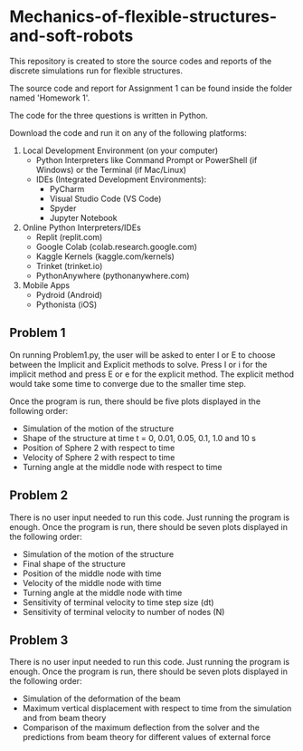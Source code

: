 # Mechanics-of-flexible-structures-and-soft-robots
This repository is created to store the source codes and reports of the discrete simulations run for flexible structures.

The source code and report for Assignment 1 can be found inside the folder named 'Homework 1'. 

The code for the three questions is written in Python.

Download the code and run it on any of the following platforms:
  1. Local Development Environment (on your computer)
     - Python Interpreters like Command Prompt or PowerShell (if Windows) or the Terminal (if Mac/Linux)
     - IDEs (Integrated Development Environments):
       - PyCharm
       - Visual Studio Code (VS Code)
       - Spyder
       - Jupyter Notebook
  2. Online Python Interpreters/IDEs
     - Replit (replit.com)
     - Google Colab (colab.research.google.com)
     - Kaggle Kernels (kaggle.com/kernels)
     - Trinket (trinket.io)
     - PythonAnywhere (pythonanywhere.com)
  3. Mobile Apps
     - Pydroid (Android)
     - Pythonista (iOS)

**Problem 1**
-
On running Problem1.py, the user will be asked to enter I or E to choose between the  Implicit and Explicit methods to solve. Press I or i for the implicit method and press E or e for the explicit method.
The explicit method would take some time to converge due to the smaller time step.

Once the program is run, there should be five plots displayed in the following order:
  - Simulation of the motion of the structure
  - Shape of the structure at time t = 0, 0.01, 0.05, 0.1, 1.0 and 10 s
  - Position of Sphere 2 with respect to time
  - Velocity of Sphere 2 with respect to time
  - Turning angle at the middle node with respect to time

**Problem 2**
-
There is no user input needed to run this code. Just running the program is enough. Once the program is run, there should be seven plots displayed in the following order:
  - Simulation of the motion of the structure
  - Final shape of the structure
  - Position of the middle node with time
  - Velocity of the middle node with time
  - Turning angle at the middle node with time
  - Sensitivity of terminal velocity to time step size (dt)
  - Sensitivity of terminal velocity to number of nodes (N)

**Problem 3**
-
There is no user input needed to run this code. Just running the program is enough. Once the program is run, there should be seven plots displayed in the following order:
  - Simulation of the deformation of the beam
  - Maximum vertical displacement with respect to time from the simulation and from beam theory
  - Comparison of the maximum deflection from the solver and the predictions from beam theory for different values of external force
     
